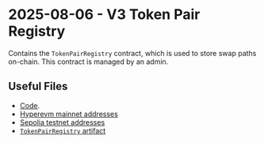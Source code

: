 # 2025-08-06 - V3 Token Pair Registry

Contains the `TokenPairRegistry` contract, which is used to store swap paths on-chain.
This contract is managed by an admin.

## Useful Files

- [Code](https://github.com/balancer/balancer-v3-monorepo/commit/63f93701a7def1459c66fe6e4d10f49dd9f0b16b).
- [Hyperevm mainnet addresses](./output/hyperevm.json)
- [Sepolia testnet addresses](./output/sepolia.json)
- [`TokenPairRegistry` artifact](./artifact/TokenPairRegistry.json)